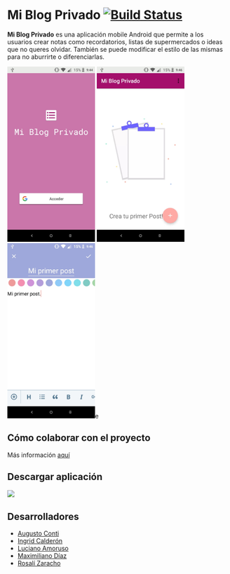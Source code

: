 # Mi Blog Privado [![Build Status](https://app.bitrise.io/app/7c9bad2735acff39/status.svg?token=W3pzd_ZQ8zh9C48rIXlipQ&branch=development)](https://app.bitrise.io/app/7c9bad2735acff39)

**Mi Blog Privado** es una aplicación mobile Android que permite a los usuarios crear notas como recordatorios, listas de supermercados o ideas que no queres olvidar. También se puede modificar el estilo de las mismas para no aburrirte o diferenciarlas. 

<p float="left">
<img src="https://github.com/PracticaDS/s1-2020-tp-grupo2/blob/update_readme/imagenes-app/login.jpeg" width="200" height="auto">
<img src="https://github.com/PracticaDS/s1-2020-tp-grupo2/blob/update_readme/imagenes-app/list.jpeg" width="200" height="auto">
<img src="https://github.com/PracticaDS/s1-2020-tp-grupo2/blob/update_readme/imagenes-app/edit.jpeg" width="200" height="auto">e
</p>

## Cómo colaborar con el proyecto
Más información [aquí](https://github.com/PracticaDS/s1-2020-tp-grupo2/blob/development/CONTRIBUCIONES.md)

## Descargar aplicación

<a href="https://play.google.com/store/apps/details?id=ar.edu.unq.pdes.myprivateblog.full">
<img src="https://github.com/steverichey/google-play-badge-svg/blob/master/img/es_get.svg" width="250">
</a>

## Desarrolladores
- [Augusto Conti](https://github.com/AugustoConti)
- [Ingrid Calderón](https://github.com/ingridc)
- [Luciano Amoruso](https://github.com/lucianoamoruso)
- [Maximiliano Díaz](https://github.com/DiazMaxiM)
- [Rosalí Zaracho](https://github.com/rozaracho)

